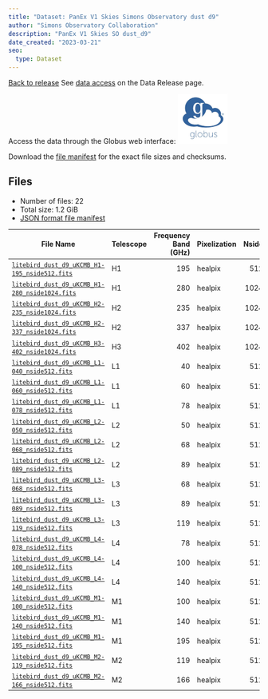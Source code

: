 ```yaml
---
title: "Dataset: PanEx V1 Skies Simons Observatory dust d9"
author: "Simons Observatory Collaboration"
description: "PanEx V1 Skies SO dust_d9"
date_created: "2023-03-21"
seo:
  type: Dataset
---
```


[Back to release](./panexv1-litebird.html#datasets)
See [data access](./panexv1-litebird.html#data-access) on the Data Release page.

Access the data through the Globus web interface: [![Download via Globus](images/globus-logo.png)](https://app.globus.org/file-manager?origin_id=53b2a147-ae9d-4bbf-9d18-3b46d133d4bb&origin_path=%2Fpanexp_v1_litebird%2Fdust_d9%2F)

Download the [file manifest](https://g-0a470a.6b7bd8.0ec8.data.globus.org/panexp_v1_litebird/dust_d9/manifest.json) for the exact file sizes and checksums.

## Files

- Number of files: 22
- Total size: 1.2 GiB
- [JSON format file manifest](https://g-0a470a.6b7bd8.0ec8.data.globus.org/panexp_v1_litebird/dust_d9/manifest.json)

|                                                                                    File Name                                                                                     | Telescope | Frequency Band (GHz) | Pixelization | Nside | Unit  |   Size    |
| -------------------------------------------------------------------------------------------------------------------------------------------------------------------------------- | --------- | -------------------: | ------------ | ----: | ----- | --------- |
| [`litebird_dust_d9_uKCMB_H1-195_nside512.fits`](https://g-456d30.0ed28.75bc.data.globus.org/panexp_v1_litebird/equatorial/dust_d9/litebird_dust_d9_uKCMB_H1-195_nside512.fits)   | H1        |                  195 | healpix      |   512 | uKCMB | 36.0 MiB  |
| [`litebird_dust_d9_uKCMB_H1-280_nside1024.fits`](https://g-456d30.0ed28.75bc.data.globus.org/panexp_v1_litebird/equatorial/dust_d9/litebird_dust_d9_uKCMB_H1-280_nside1024.fits) | H1        |                  280 | healpix      |  1024 | uKCMB | 144.0 MiB |
| [`litebird_dust_d9_uKCMB_H2-235_nside1024.fits`](https://g-456d30.0ed28.75bc.data.globus.org/panexp_v1_litebird/equatorial/dust_d9/litebird_dust_d9_uKCMB_H2-235_nside1024.fits) | H2        |                  235 | healpix      |  1024 | uKCMB | 144.0 MiB |
| [`litebird_dust_d9_uKCMB_H2-337_nside1024.fits`](https://g-456d30.0ed28.75bc.data.globus.org/panexp_v1_litebird/equatorial/dust_d9/litebird_dust_d9_uKCMB_H2-337_nside1024.fits) | H2        |                  337 | healpix      |  1024 | uKCMB | 144.0 MiB |
| [`litebird_dust_d9_uKCMB_H3-402_nside1024.fits`](https://g-456d30.0ed28.75bc.data.globus.org/panexp_v1_litebird/equatorial/dust_d9/litebird_dust_d9_uKCMB_H3-402_nside1024.fits) | H3        |                  402 | healpix      |  1024 | uKCMB | 144.0 MiB |
| [`litebird_dust_d9_uKCMB_L1-040_nside512.fits`](https://g-456d30.0ed28.75bc.data.globus.org/panexp_v1_litebird/equatorial/dust_d9/litebird_dust_d9_uKCMB_L1-040_nside512.fits)   | L1        |                   40 | healpix      |   512 | uKCMB | 36.0 MiB  |
| [`litebird_dust_d9_uKCMB_L1-060_nside512.fits`](https://g-456d30.0ed28.75bc.data.globus.org/panexp_v1_litebird/equatorial/dust_d9/litebird_dust_d9_uKCMB_L1-060_nside512.fits)   | L1        |                   60 | healpix      |   512 | uKCMB | 36.0 MiB  |
| [`litebird_dust_d9_uKCMB_L1-078_nside512.fits`](https://g-456d30.0ed28.75bc.data.globus.org/panexp_v1_litebird/equatorial/dust_d9/litebird_dust_d9_uKCMB_L1-078_nside512.fits)   | L1        |                   78 | healpix      |   512 | uKCMB | 36.0 MiB  |
| [`litebird_dust_d9_uKCMB_L2-050_nside512.fits`](https://g-456d30.0ed28.75bc.data.globus.org/panexp_v1_litebird/equatorial/dust_d9/litebird_dust_d9_uKCMB_L2-050_nside512.fits)   | L2        |                   50 | healpix      |   512 | uKCMB | 36.0 MiB  |
| [`litebird_dust_d9_uKCMB_L2-068_nside512.fits`](https://g-456d30.0ed28.75bc.data.globus.org/panexp_v1_litebird/equatorial/dust_d9/litebird_dust_d9_uKCMB_L2-068_nside512.fits)   | L2        |                   68 | healpix      |   512 | uKCMB | 36.0 MiB  |
| [`litebird_dust_d9_uKCMB_L2-089_nside512.fits`](https://g-456d30.0ed28.75bc.data.globus.org/panexp_v1_litebird/equatorial/dust_d9/litebird_dust_d9_uKCMB_L2-089_nside512.fits)   | L2        |                   89 | healpix      |   512 | uKCMB | 36.0 MiB  |
| [`litebird_dust_d9_uKCMB_L3-068_nside512.fits`](https://g-456d30.0ed28.75bc.data.globus.org/panexp_v1_litebird/equatorial/dust_d9/litebird_dust_d9_uKCMB_L3-068_nside512.fits)   | L3        |                   68 | healpix      |   512 | uKCMB | 36.0 MiB  |
| [`litebird_dust_d9_uKCMB_L3-089_nside512.fits`](https://g-456d30.0ed28.75bc.data.globus.org/panexp_v1_litebird/equatorial/dust_d9/litebird_dust_d9_uKCMB_L3-089_nside512.fits)   | L3        |                   89 | healpix      |   512 | uKCMB | 36.0 MiB  |
| [`litebird_dust_d9_uKCMB_L3-119_nside512.fits`](https://g-456d30.0ed28.75bc.data.globus.org/panexp_v1_litebird/equatorial/dust_d9/litebird_dust_d9_uKCMB_L3-119_nside512.fits)   | L3        |                  119 | healpix      |   512 | uKCMB | 36.0 MiB  |
| [`litebird_dust_d9_uKCMB_L4-078_nside512.fits`](https://g-456d30.0ed28.75bc.data.globus.org/panexp_v1_litebird/equatorial/dust_d9/litebird_dust_d9_uKCMB_L4-078_nside512.fits)   | L4        |                   78 | healpix      |   512 | uKCMB | 36.0 MiB  |
| [`litebird_dust_d9_uKCMB_L4-100_nside512.fits`](https://g-456d30.0ed28.75bc.data.globus.org/panexp_v1_litebird/equatorial/dust_d9/litebird_dust_d9_uKCMB_L4-100_nside512.fits)   | L4        |                  100 | healpix      |   512 | uKCMB | 36.0 MiB  |
| [`litebird_dust_d9_uKCMB_L4-140_nside512.fits`](https://g-456d30.0ed28.75bc.data.globus.org/panexp_v1_litebird/equatorial/dust_d9/litebird_dust_d9_uKCMB_L4-140_nside512.fits)   | L4        |                  140 | healpix      |   512 | uKCMB | 36.0 MiB  |
| [`litebird_dust_d9_uKCMB_M1-100_nside512.fits`](https://g-456d30.0ed28.75bc.data.globus.org/panexp_v1_litebird/equatorial/dust_d9/litebird_dust_d9_uKCMB_M1-100_nside512.fits)   | M1        |                  100 | healpix      |   512 | uKCMB | 36.0 MiB  |
| [`litebird_dust_d9_uKCMB_M1-140_nside512.fits`](https://g-456d30.0ed28.75bc.data.globus.org/panexp_v1_litebird/equatorial/dust_d9/litebird_dust_d9_uKCMB_M1-140_nside512.fits)   | M1        |                  140 | healpix      |   512 | uKCMB | 36.0 MiB  |
| [`litebird_dust_d9_uKCMB_M1-195_nside512.fits`](https://g-456d30.0ed28.75bc.data.globus.org/panexp_v1_litebird/equatorial/dust_d9/litebird_dust_d9_uKCMB_M1-195_nside512.fits)   | M1        |                  195 | healpix      |   512 | uKCMB | 36.0 MiB  |
| [`litebird_dust_d9_uKCMB_M2-119_nside512.fits`](https://g-456d30.0ed28.75bc.data.globus.org/panexp_v1_litebird/equatorial/dust_d9/litebird_dust_d9_uKCMB_M2-119_nside512.fits)   | M2        |                  119 | healpix      |   512 | uKCMB | 36.0 MiB  |
| [`litebird_dust_d9_uKCMB_M2-166_nside512.fits`](https://g-456d30.0ed28.75bc.data.globus.org/panexp_v1_litebird/equatorial/dust_d9/litebird_dust_d9_uKCMB_M2-166_nside512.fits)   | M2        |                  166 | healpix      |   512 | uKCMB | 36.0 MiB  |
